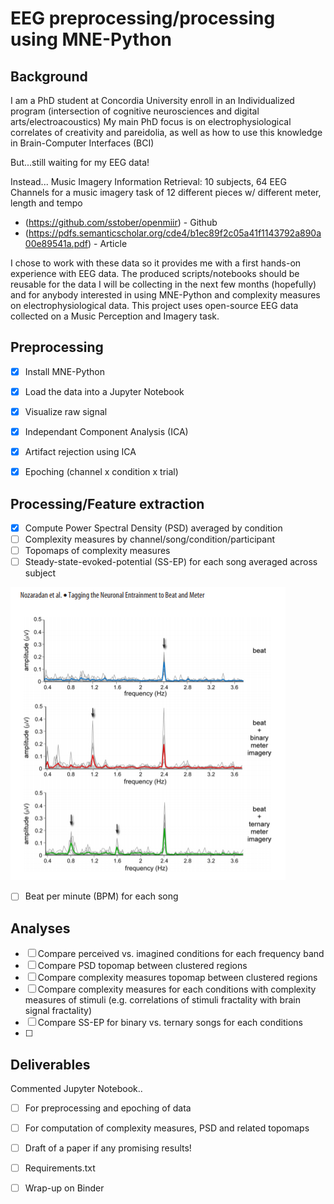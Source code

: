 
# EEG preprocessing/processing using MNE-Python

## Background

I am a PhD student at Concordia University enroll in an Individualized program (intersection of cognitive neurosciences and digital arts/electroacoustics)
My main PhD focus is on electrophysiological correlates of creativity and pareidolia, as well as how to use this knowledge in Brain-Computer Interfaces (BCI)

But...still waiting for my EEG data!

Instead...
Music Imagery Information Retrieval: 10 subjects, 64 EEG Channels for a music imagery task of 12 different pieces w/ different meter, length and tempo

* (https://github.com/sstober/openmiir) - Github
* (https://pdfs.semanticscholar.org/cde4/b1ec89f2c05a41f1143792a890a00e89541a.pdf) - Article

I chose to work with these data so it provides me with a first hands-on experience with EEG data.
The produced scripts/notebooks should be reusable for the data I will be collecting in the next few months (hopefully)
and for anybody interested in using MNE-Python and complexity measures on electrophysiological data.
This project uses open-source EEG data collected on a Music Perception and Imagery task.





## Preprocessing

- [x] Install MNE-Python
- [x] Load the data into a Jupyter Notebook
- [x] Visualize raw signal
- [x] Independant Component Analysis (ICA)
- [x] Artifact rejection using ICA
- [x] Epoching (channel x condition x trial)


## Processing/Feature extraction
 
- [x] Compute Power Spectral Density (PSD) averaged by condition
- [ ] Complexity measures by channel/song/condition/participant
- [ ] Topomaps of complexity measures
- [ ] Steady-state-evoked-potential (SS-EP) for each song averaged across subject

![SS-EP from Nozaradan (2011)](https://github.com/mtl-brainhack-school-2019/BrainHackSchool2019_AB/blob/master/nozaradan_2011.png)

- [ ] Beat per minute (BPM) for each song


## Analyses

- [ ] Compare perceived vs. imagined conditions for each frequency band
- [ ] Compare PSD topomap between clustered regions
- [ ] Compare complexity measures topomap between clustered regions 
- [ ] Compare complexity measures for each conditions with complexity measures of stimuli 
      (e.g. correlations of stimuli fractality with brain signal fractality)
- [ ] Compare SS-EP for binary vs. ternary songs for each conditions
- [ ] 

## Deliverables

Commented Jupyter Notebook..
- [ ] For preprocessing and epoching of data
- [ ] For computation of complexity measures, PSD and related topomaps
- [ ] Draft of a paper if any promising results!

- [ ] Requirements.txt
- [ ] Wrap-up on Binder


```

```
